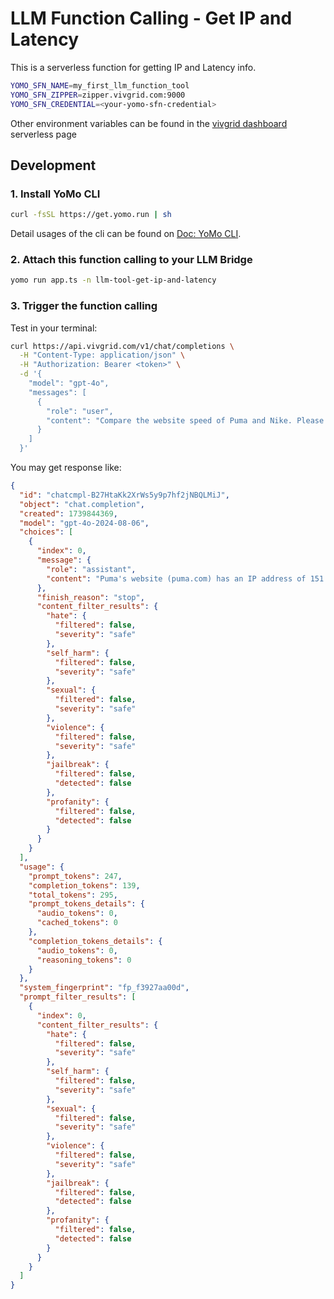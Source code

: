 # LLM Function Calling - Get IP and Latency

This is a serverless function for getting IP and Latency info.

```sh
YOMO_SFN_NAME=my_first_llm_function_tool
YOMO_SFN_ZIPPER=zipper.vivgrid.com:9000
YOMO_SFN_CREDENTIAL=<your-yomo-sfn-credential>
```

Other environment variables can be found in the [vivgrid dashboard](https://dashboard.vivgrid.com/) serverless page

## Development

### 1. Install YoMo CLI

```bash
curl -fsSL https://get.yomo.run | sh
```

Detail usages of the cli can be found on [Doc: YoMo CLI](https://yomo.run/docs/cli).

### 2. Attach this function calling to your LLM Bridge

```bash
yomo run app.ts -n llm-tool-get-ip-and-latency
```

### 3. Trigger the function calling

Test in your terminal:

```bash
curl https://api.vivgrid.com/v1/chat/completions \
  -H "Content-Type: application/json" \
  -H "Authorization: Bearer <token>" \
  -d '{
    "model": "gpt-4o",
    "messages": [
      {
        "role": "user",
        "content": "Compare the website speed of Puma and Nike. Please provide a concise answer."
      }
    ]
  }'
```

You may get response like:

```json
{
  "id": "chatcmpl-B27HtaKk2XrWs5y9p7hf2jNBQLMiJ",
  "object": "chat.completion",
  "created": 1739844369,
  "model": "gpt-4o-2024-08-06",
  "choices": [
    {
      "index": 0,
      "message": {
        "role": "assistant",
        "content": "Puma's website (puma.com) has an IP address of 151.101.194.132 with an average latency of 252.080 ms. Meanwhile, Nike's website (nike.com) has an IP address of 108.157.254.92 with an average latency of 92.155 ms. Therefore, Nike's website is faster compared to Puma's website based on these latency measurements."
      },
      "finish_reason": "stop",
      "content_filter_results": {
        "hate": {
          "filtered": false,
          "severity": "safe"
        },
        "self_harm": {
          "filtered": false,
          "severity": "safe"
        },
        "sexual": {
          "filtered": false,
          "severity": "safe"
        },
        "violence": {
          "filtered": false,
          "severity": "safe"
        },
        "jailbreak": {
          "filtered": false,
          "detected": false
        },
        "profanity": {
          "filtered": false,
          "detected": false
        }
      }
    }
  ],
  "usage": {
    "prompt_tokens": 247,
    "completion_tokens": 139,
    "total_tokens": 295,
    "prompt_tokens_details": {
      "audio_tokens": 0,
      "cached_tokens": 0
    },
    "completion_tokens_details": {
      "audio_tokens": 0,
      "reasoning_tokens": 0
    }
  },
  "system_fingerprint": "fp_f3927aa00d",
  "prompt_filter_results": [
    {
      "index": 0,
      "content_filter_results": {
        "hate": {
          "filtered": false,
          "severity": "safe"
        },
        "self_harm": {
          "filtered": false,
          "severity": "safe"
        },
        "sexual": {
          "filtered": false,
          "severity": "safe"
        },
        "violence": {
          "filtered": false,
          "severity": "safe"
        },
        "jailbreak": {
          "filtered": false,
          "detected": false
        },
        "profanity": {
          "filtered": false,
          "detected": false
        }
      }
    }
  ]
}
```
